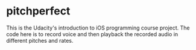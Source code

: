 # pitchperfect
This is the Udacity's introduction to iOS programming course project. The code here is to record voice and then playback
the recorded audio in different pitches and rates.
